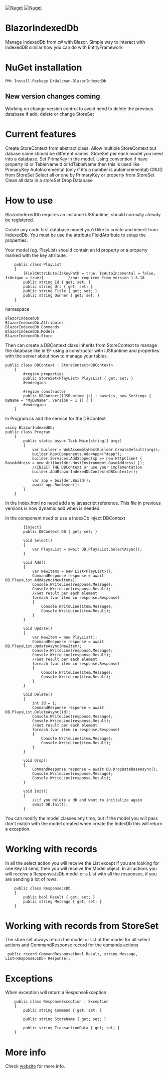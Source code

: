 [![Nuget](https://img.shields.io/nuget/v/DrUalcman-BlazorIndexedDb?style=for-the-badge)](https://www.nuget.org/packages/DrUalcman-BlazorIndexedDb)
[![Nuget](https://img.shields.io/nuget/dt/DrUalcman-BlazorIndexedDb?style=for-the-badge)](https://www.nuget.org/packages/DrUalcman-BlazorIndexedDb)


# BlazorIndexedDb
Manage indexedDb from c# with Blazor. Simple way to interact with IndexedDB similar how you can do with EntityFramework

# NuGet installation
```PM> Install-Package DrUalcman-BlazorIndexedDb```

## New version changes coming
Working on change version control to avoid need to delete the previous database if add, delete or change StoreSet

# Current features
Create StoreContext<TStore> from abstract class. Allow multiple StoreContext but dabase name should be different names.
StoreSet per each model you need into a database.
Set PrimaKey in the model. Using convention if have property Id or TableNameId or IdTableName then this is used like PrimaryKey AutoIncremental (only if it's a number is autoincremental)
CRUD from StoreSet
Select all or one by PrimaryKey or property from StoreSet
Clean all data in a storeSet
Drop Database

# How to use
BlazorIndexedDb requires an instance IJSRuntime, should normally already be registered.

Create any code first database model you'd like to create and inherit from IndexedDb. You must be use the attribute FieldAttribute to setup the properties.

Your model (eg. PlayList) should contain an Id property or a property marked with the key attribute.

```
    public class PlayList
    {
        [FieldAttribute(IsKeyPath = true, IsAutoIncemental = false, IsUnique = true)]           //not required from version 1.5.18
        public string Id { get; set; }
        public string Url { get; set; }
        public string Title { get; set; }
        public string Ownner { get; set; }
    }
```

namespace

```
BlazorIndexedDb
BlazorIndexedDb.Attributes
BlazorIndexedDb.Commands
BlazorIndexedDb.Models
BlazorIndexedDb.Store
```

Then can create a DBContext class inherits from StoreContext<TSore> to manage the database like in EF using a constructor with IJSRuntime and properties with the server about how to manage your tables.

```
public class DBContext : StoreContext<DBContext>
    {
        #region properties
        public StoreSet<PlayList> PlaysList { get; set; }
        #endregion

        #region constructor
        public DBContext(IJSRuntime js) : base(js, new Settings { DBName = "MyDBName", Version = 1 }) { }
        #endregion
    }
```
In Program.cs add the service for the DBContext

```
using BlazorIndexedDb;
public class Program
    {
        public static async Task Main(string[] args)
        {
            var builder = WebAssemblyHostBuilder.CreateDefault(args);
            builder.RootComponents.Add<App>("#app");
            builder.Services.AddScoped(sp => new HttpClient { BaseAddress = new Uri(builder.HostEnvironment.BaseAddress) });
            //INJECT THE DBContext or use your implementation
            builder.AddBlazorIndexedDbContext<DBContext>();

            var app = builder.Build();
            await app.RunAsync();
        }
    }
```
In the Index.html no need add any javascript reference. This file in previous versions is now dynamic add when is needed.

In the component need to use a IndexDb inject DBContext

```
        [Inject]
        public DBContext DB { get; set; }

        void Select()
        {
            var PlaysList = await DB.PlaysList.SelectAsync();
        }

        void Add()
        {
            var NewItems = new List<PlayList>();
            CommandResponse response = await DB.PlaysList.AddAsync(NewItems);
            Console.WriteLine(response.Message);
            Console.WriteLine(response.Result);
            //Get result per each element
            foreach (var item in response.Response)
            {
                Console.WriteLine(item.Message);
                Console.WriteLine(item.Result);
            }
        }

        void Update()
        {
            var NewItem = new PlayList();
            CommandResponse response = await DB.PlaysList.UpdateAsync(NewItem);
            Console.WriteLine(response.Message);
            Console.WriteLine(response.Result);
            //Get result per each element
            foreach (var item in response.Response)
            {
                Console.WriteLine(item.Message);
                Console.WriteLine(item.Result);
            }
        }

        void Delete()
        {
            int id = 1;
            CommandResponse response = await DB.PlaysList.DeleteAsync(id);
            Console.WriteLine(response.Message);
            Console.WriteLine(response.Result);
            //Get result per each element
            foreach (var item in response.Response)
            {
                Console.WriteLine(item.Message);
                Console.WriteLine(item.Result);
            }
        }

        void Drop()
        {
            CommandResponse response = await DB.DropDatabaseAsync();
            Console.WriteLine(response.Message);
            Console.WriteLine(response.Result);
        }

        void Init()
        {
            //if you delete a db and want to initialize again
            await DB.Init();
        }
```

You can modify the model classes any time, but if the model you will pass don't match with the model created when create the IndexDb this will return a exception.

# Working with records
In all the select action you will receive the List<TModel> except if you are looking for one Key Id send, then you will receive the Model object.
In all actions you will receive a ResponseJsDb model or a List<ResponseJsDb> with all the responses, if you are sending a lot of rows.

```
    public class ResponseJsDb
    {
        public bool Result { get; set; }
        public string Message { get; set; }
    }
```

# Working with records from StoreSet
The store set always return the model or list of the model for all select actions and CommandResponse record for the comands actions

```
 public record CommandResponse(bool Result, string Message, List<ResponseJsDb> Response);
```

# Exceptions
When exception will return a ResponseException

```
    public class ResponseException : Exception
    {
        public string Command { get; set; }

        public string StoreName { get; set; }

        public string TransactionData { get; set; }
    }
```

# More info
Check [website](https://blazorindexdb.community-mall.com/) for more info.
